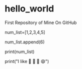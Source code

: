 hello_world
===========

First Repository of Mine On GitHub


num_list=[1,2,3,4,5]

num_list.append(6)

print(num_list)

print("I like :cake: :tea: :dancer: :smile:")
